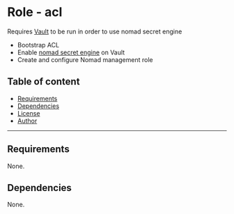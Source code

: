 # Role - acl

Requires [Vault](../../vault/) to be run in order to use nomad secret engine

- Bootstrap ACL
- Enable [nomad secret engine](https://developer.hashicorp.com/vault/docs/secrets/nomad) on Vault
- Create and configure Nomad management role

## Table of content

- [Requirements](#requirements)
- [Dependencies](#dependencies)
- [License](#license)
- [Author](#author)

---

## Requirements

None.




## Dependencies

None.
